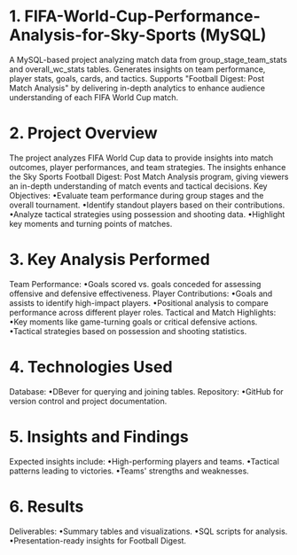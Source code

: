 # 1. FIFA-World-Cup-Performance-Analysis-for-Sky-Sports (MySQL)
A MySQL-based project analyzing match data from group_stage_team_stats and overall_wc_stats tables. Generates insights on team performance, 
player stats, goals, cards, and tactics. Supports "Football Digest: Post Match Analysis" by delivering in-depth analytics to enhance 
audience understanding of each FIFA World Cup match.
# 2. Project Overview
The project analyzes FIFA World Cup data to provide insights into match outcomes, player performances, and team strategies. The insights 
enhance the Sky Sports Football Digest: Post Match Analysis program, giving viewers an in-depth understanding of match events and 
tactical decisions.
  Key Objectives:
  •Evaluate team performance during group stages and the overall tournament.
  •Identify standout players based on their contributions.
  •Analyze tactical strategies using possession and shooting data.
  •Highlight key moments and turning points of matches.
# 3. Key Analysis Performed
  Team Performance: 
  •Goals scored vs. goals conceded for assessing offensive and defensive effectiveness.
  Player Contributions: 
  •Goals and assists to identify high-impact players. 
  •Positional analysis to compare performance across different player roles.
  Tactical and Match Highlights: 
  •Key moments like game-turning goals or critical defensive actions.
  •Tactical strategies based on possession and shooting statistics.
# 4. Technologies Used
  Database: 
  •DBever for querying and joining tables.
  Repository: 
  •GitHub for version control and project documentation.
# 5. Insights and Findings
  Expected insights include: 
  •High-performing players and teams. 
  •Tactical patterns leading to victories.
  •Teams' strengths and weaknesses.
# 6. Results
  Deliverables: 
  •Summary tables and visualizations. 
  •SQL scripts for analysis. 
  •Presentation-ready insights for Football Digest.
